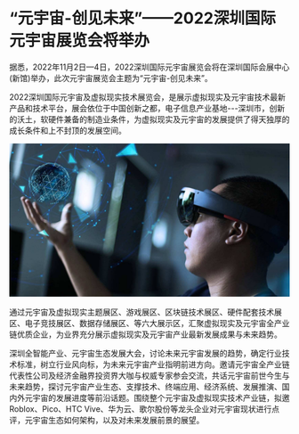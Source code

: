 # “元宇宙-创见未来”——2022深圳国际元宇宙展览会将举办 


据悉，2022年11月2日—4日，2022深圳国际元宇宙展览会将在深圳国际会展中心(新馆)举办，此次元宇宙展览会主题为“元宇宙-创见未来”。

2022深圳国际元宇宙及虚拟现实技术展览会，是展示虚拟现实及元宇宙技术最新产品和技术平台，展会依位于中国创新之都，电子信息产业基地---深圳市，创新的沃土，软硬件兼备的制造业条件，为虚拟现实及元宇宙的发展提供了得天独厚的成长条件和上不封顶的发展空间。

![配图](ef86e1557f28ab16c01e961c575bf9b5.jpeg)

通过元宇宙及虚拟现实主题展区、游戏展区、区块链技术展区、硬件配套技术展区、电子竞技展区、数据存储展区、等六大展示区，汇聚虚拟现实及元宇宙全产业链优质企业，为业界充分展示虚拟现实及元宇宙产业最新发展成果与未来趋势。

深圳全智能产业、元宇宙生态发展大会，讨论未来元宇宙发展的趋势，确定行业技术标准，树立行业风向标，为未来元宇宙产业指明前进方向。邀请元宇宙全产业链代表性公司及经济金融界投资界大咖与权威专家参会交流，共话元宇宙前世今生与未来趋势，探讨元宇宙产业生态、支撑技术、终端应用、经济系统、发展推演、国内外元宇宙的发展进度等前沿话题。围绕整个元宇宙及虚拟现实技术产业链，拟邀Roblox、Pico、HTC Vive、华为云、歌尔股份等龙头企业对元宇宙现状进行点评，元宇宙生态如何架构，以及对未来发展前景的展望。
